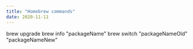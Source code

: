 ```yaml
---
title: "Homebrew commands"
date: 2020-11-11
---
```

brew upgrade
brew info "packageName"
brew switch "packageNameOld" "packageNameNew"
